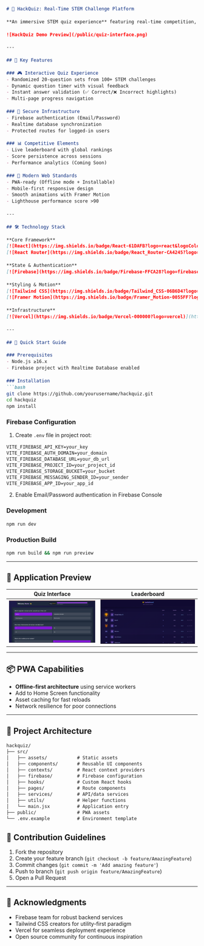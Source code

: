 ```markdown
# 🚀 HackQuiz: Real-Time STEM Challenge Platform

**An immersive STEM quiz experience** featuring real-time competition, progressive web app capabilities, and enterprise-grade authentication. Built for developers passionate about educational technology.

![HackQuiz Demo Preview](/public/quiz-interface.png)

---

## 🌟 Key Features

### 🎮 Interactive Quiz Experience
- Randomized 20-question sets from 100+ STEM challenges
- Dynamic question timer with visual feedback
- Instant answer validation (✅ Correct/❌ Incorrect highlights)
- Multi-page progress navigation

### 🔐 Secure Infrastructure
- Firebase authentication (Email/Password)
- Realtime database synchronization
- Protected routes for logged-in users

### 📊 Competitive Elements
- Live leaderboard with global rankings
- Score persistence across sessions
- Performance analytics (Coming Soon)

### 📱 Modern Web Standards
- PWA-ready (Offline mode + Installable)
- Mobile-first responsive design
- Smooth animations with Framer Motion
- Lighthouse performance score >90

---

## 🛠️ Technology Stack

**Core Framework**  
[![React](https://img.shields.io/badge/React-61DAFB?logo=react&logoColor=black)](https://reactjs.org)
[![React Router](https://img.shields.io/badge/React_Router-CA4245?logo=react-router&logoColor=white)](https://reactrouter.com)

**State & Authentication**  
[![Firebase](https://img.shields.io/badge/Firebase-FFCA28?logo=firebase&logoColor=black)](https://firebase.google.com)

**Styling & Motion**  
[![Tailwind CSS](https://img.shields.io/badge/Tailwind_CSS-06B6D4?logo=tailwind-css)](https://tailwindcss.com)
[![Framer Motion](https://img.shields.io/badge/Framer_Motion-0055FF?logo=framer)](https://www.framer.com/motion/)

**Infrastructure**  
[![Vercel](https://img.shields.io/badge/Vercel-000000?logo=vercel)](https://vercel.com)

---

## 🚀 Quick Start Guide

### Prerequisites
- Node.js ≥16.x
- Firebase project with Realtime Database enabled

### Installation
```bash
git clone https://github.com/yourusername/hackquiz.git
cd hackquiz
npm install
```

### Firebase Configuration
1. Create `.env` file in project root:
```env
VITE_FIREBASE_API_KEY=your_key
VITE_FIREBASE_AUTH_DOMAIN=your_domain
VITE_FIREBASE_DATABASE_URL=your_db_url
VITE_FIREBASE_PROJECT_ID=your_project_id
VITE_FIREBASE_STORAGE_BUCKET=your_bucket
VITE_FIREBASE_MESSAGING_SENDER_ID=your_sender
VITE_FIREBASE_APP_ID=your_app_id
```

2. Enable Email/Password authentication in Firebase Console

### Development
```bash
npm run dev
```

### Production Build
```bash
npm run build && npm run preview
```

---

## 📸 Application Preview

| Quiz Interface | Leaderboard |
|----------------|-------------|
| ![Quiz Interface](/public/quiz-interface.png) | ![Leaderboard](/public/LeaderBoard.png) |

---

## 📦 PWA Capabilities

- **Offline-first architecture** using service workers
- Add to Home Screen functionality
- Asset caching for fast reloads
- Network resilience for poor connections

---

## 🧩 Project Architecture

```
hackquiz/
├── src/
│   ├── assets/           # Static assets
│   ├── components/       # Reusable UI components
│   ├── contexts/         # React context providers
│   ├── firebase/         # Firebase configuration
│   ├── hooks/            # Custom React hooks
│   ├── pages/            # Route components
│   ├── services/         # API/data services
│   ├── utils/            # Helper functions
│   └── main.jsx          # Application entry
├── public/               # PWA assets
└── .env.example          # Environment template
```

## 🤝 Contribution Guidelines

1. Fork the repository
2. Create your feature branch (`git checkout -b feature/AmazingFeature`)
3. Commit changes (`git commit -m 'Add amazing feature'`)
4. Push to branch (`git push origin feature/AmazingFeature`)
5. Open a Pull Request

---

## 🙌 Acknowledgments

- Firebase team for robust backend services
- Tailwind CSS creators for utility-first paradigm
- Vercel for seamless deployment experience
- Open source community for continuous inspiration
``` 